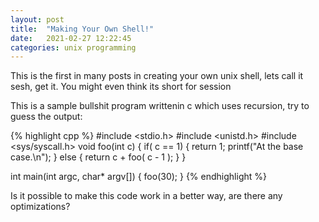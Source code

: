 ```yaml
---
layout: post
title:  "Making Your Own Shell!"
date:   2021-02-27 12:22:45
categories: unix programming
---
```


This is the first in many posts in creating your own unix shell, lets call it sesh, get it. You might even think its short for session

This is a sample bullshit program writtenin c which uses recursion, try to guess the output:

{% highlight cpp %}
#include <stdio.h>
#include <unistd.h>
#include <sys/syscall.h>
void foo(int c) {
    if( c == 1) {
        return 1;
        printf("At the base case.\n");
    } else {
        return c + foo( c - 1 );
    }
}

int main(int argc, char* argv[])
{
    foo(30);
}
{% endhighlight %}

Is it possible to make this code work in a better way, are there any optimizations?
